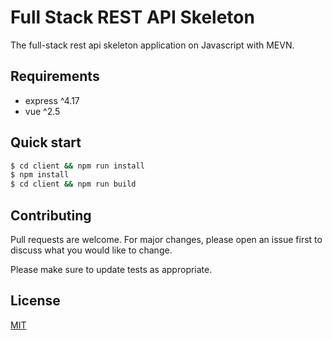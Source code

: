 # Full Stack REST API Skeleton

The full-stack rest api skeleton application on Javascript with MEVN.

## Requirements

- express ^4.17
- vue ^2.5

## Quick start

```bash
$ cd client && npm run install
$ npm install
$ cd client && npm run build
```

## Contributing
Pull requests are welcome. For major changes, please open an issue first to discuss what you would like to change.

Please make sure to update tests as appropriate.

## License
[MIT](LICENSE)
